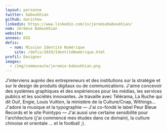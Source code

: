 ```yaml
---
layout: personne
twitter: baboukhian
github: marzchew
linkedin: https://www.linkedin.com/in/jeremiebaboukhian/
nom: Jérémie Baboukhian
website:
annees: DIG
defis:
  - nom: Mission Identité Numérique
    site: /defis/2019/IdentitéNumérique.html
profil: Designer
images:
  - /img/communaute/jeremie-baboukhian.png
---
```

J’interviens auprès des entrepreneurs et des institutions sur la stratégie et sur le design de produits digitaux ou de communications. J'aime concevoir des systèmes graphiques et des expériences pour les médias, les services publics et les sociétés innovantes. Je travaille avec Télérama, La Ruche qui dit Oui!, Engie, Louis Vuitton, la ministère de la Culture/Cnap, Withings… J'adore la musique et la typographie — J'ai co-fondé le label Peur Bleue Records et le site Pointypo — J'ai aussi une certaine sensibilité pour l'architecture (j'ai commencé mes études dans ce domain), la culture chinoise et orientale … et le football ;).
